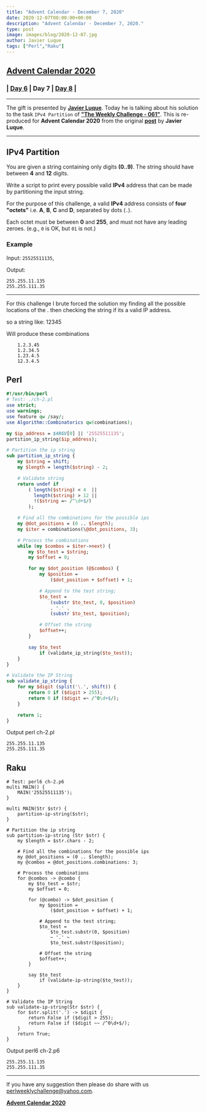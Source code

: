 ```yaml
---
title: "Advent Calendar - December 7, 2020"
date: 2020-12-07T00:00:00+00:00
description: "Advent Calendar - December 7, 2020."
type: post
image: images/blog/2020-12-07.jpg
author: Javier Luque
tags: ["Perl","Raku"]
---
```


## [**Advent Calendar 2020**](/blog/advent-calendar-2020)
### | [**Day 6**](/blog/advent-calendar-2020-12-06) | **Day 7** | [**Day 8**](/blog/advent-calendar-2020-12-08) |
***

The gift is presented by [**Javier Luque**](/blog/meet-the-champion-037). Today he is talking about his solution to the task `IPv4 Partition` of **["The Weekly Challenge - 061"](/blog/perl-weekly-challenge-061)**. This is re-produced for **Advent Calendar 2020** from the original [**post**](https://perlchallenges.wordpress.com/2020/05/18/perl-weekly-challenge-061/) by **Javier Luque**.

***

## IPv4 Partition

You are given a string containing only digits **(0..9)**. The string should have between **4** and **12** digits.

Write a script to print every possible valid **IPv4** address that can be made by partitioning the input string.

For the purpose of this challenge, a valid **IPv4** address consists of **four "octets"** i.e. **A**, **B**, **C** and **D**, separated by dots (`.`).

Each octet must be between **0** and **255**, and must not have any leading zeroes. (e.g., `0` is OK, but `01` is not.)

### Example

Input: `25525511135`,

Output:

```
255.255.11.135
255.255.111.35
```

***

For this challenge I brute forced the solution my finding all the possible locations of the . then checking the string if its a valid IP address.

so a string like: 12345

Will produce these combinations

```
    1.2.3.45
    1.2.34.5
    1.23.4.5
    12.3.4.5
```

## Perl

```perl
#!/usr/bin/perl
# Test: ./ch-2.pl
use strict;
use warnings;
use feature qw /say/;
use Algorithm::Combinatorics qw(combinations);

my $ip_address = $ARGV[0] || '25525511135';
partition_ip_string($ip_address);

# Partition the ip string
sub partition_ip_string {
    my $string = shift;
    my $length = length($string) - 2;

    # Validate string
    return undef if
        ( length($string) < 4  ||
          length($string) > 12 ||
          !($string =~ /^\d+$/)
        );

    # Find all the combinations for the possible ips
    my @dot_positions = (0 .. $length);
    my $iter = combinations(\@dot_positions, 3);

    # Process the combinations
    while (my $combos = $iter->next) {
        my $to_test = $string;
        my $offset = 0;

        for my $dot_position (@$combos) {
            my $position =
            	($dot_position + $offset) + 1;

            # Append to the test string;
            $to_test =
            	(substr $to_test, 0, $position)
            	. '.' .
            	(substr $to_test, $position);

            # Offset the string
            $offset++;
        }

        say $to_test
            if (validate_ip_string($to_test));
    }
}

# Validate the IP String
sub validate_ip_string {
    for my $digit (split('\.', shift)) {
        return 0 if ($digit > 255);
        return 0 if ($digit =~ /^0\d+$/);
    }

    return 1;
}
```

Output perl ch-2.pl

```
255.255.11.135
255.255.111.35
```

## Raku

```perl6
# Test: perl6 ch-2.p6
multi MAIN() {
    MAIN('25525511135');
}

multi MAIN(Str $str) {
    partition-ip-string($str);
}

# Partition the ip string
sub partition-ip-string (Str $str) {
    my $length = $str.chars - 2;

    # Find all the combinations for the possible ips
    my @dot_positions = (0 .. $length);
    my @combos = @dot_positions.combinations: 3;

    # Process the combinations
    for @combos -> @combo {
        my $to_test = $str;
        my $offset = 0;

        for (@combo) -> $dot_position {
            my $position =
            	($dot_position + $offset) + 1;

            # Append to the test string;
            $to_test =
            	$to_test.substr(0, $position)
            	~ '.' ~
            	$to_test.substr($position);

            # Offset the string
            $offset++;
        }

        say $to_test
            if (validate-ip-string($to_test));
    }
}

# Validate the IP String
sub validate-ip-string(Str $str) {
    for $str.split('.') -> $digit {
        return False if ($digit > 255);
        return False if ($digit ~~ /^0\d+$/);
    }
    return True;
}
```

Output perl6 ch-2.p6

```
255.255.11.135
255.255.111.35
```

***
If you have any suggestion then please do share with us <perlweeklychallenge@yahoo.com>.

[**Advent Calendar 2020**](/blog/advent-calendar-2020)
